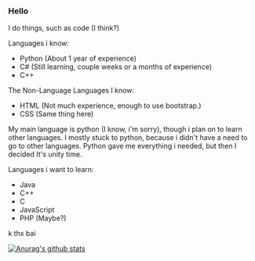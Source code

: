 ### Hello
I do things, such as code (I think?)

Languages i know:
  - Python (About 1 year of experience)
  - C# (Still learning, couple weeks or a months of experience)
  - C++
  
 The Non-Language Languages I know:
  - HTML (Not much experience, enough to use bootstrap.)
  - CSS (Same thing here)

My main language is python (I know, i'm sorry), though i plan on to learn other languages.
I mostly stuck to python, because i didn't have a need to go to other languages. Python gave me everything i needed,
but then I decided It's unity time.

Languages i want to learn:
  - Java
  - C++
  - C
  - JavaScript
  - PHP (Maybe?)

k thx bai

[![Anurag's github stats](https://github-readme-stats.vercel.app/api?username=IanBotashev)](https://github.com/anuraghazra/github-readme-stats)
